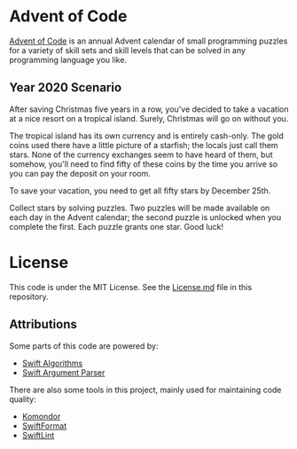 # Advent of Code

[Advent of Code](https://adventofcode.com) is an annual Advent calendar of small programming puzzles for a variety of skill sets and skill levels that can be solved in any programming language you like.


## Year 2020 Scenario

After saving Christmas five years in a row, you've decided to take a vacation at a nice resort on a tropical island. Surely, Christmas will go on without you.

The tropical island has its own currency and is entirely cash-only. The gold coins used there have a little picture of a starfish; the locals just call them stars. None of the currency exchanges seem to have heard of them, but somehow, you'll need to find fifty of these coins by the time you arrive so you can pay the deposit on your room.

To save your vacation, you need to get all fifty stars by December 25th.

Collect stars by solving puzzles. Two puzzles will be made available on each day in the Advent calendar; the second puzzle is unlocked when you complete the first. Each puzzle grants one star. Good luck!

# License

This code is under the MIT License. See the [License.md](License.md) file in this repository.

## Attributions

Some parts of this code are powered by:

- [Swift Algorithms](https://github.com/apple/swift-algorithms)
- [Swift Argument Parser](https://github.com/apple/swift-argument-parser)

There are also some tools in this project, mainly used for maintaining code quality:

- [Komondor](https://github.com/shibapm/Komondor)
- [SwiftFormat](https://github.com/nicklockwood/SwiftFormat)
- [SwiftLint](https://github.com/realm/SwiftLint)
